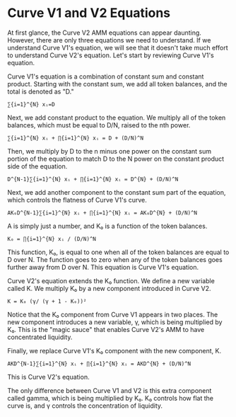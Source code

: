 # Curve V1 and V2 Equations

At first glance, the Curve V2 AMM equations can appear daunting. However, there are only three equations we need to understand. If we understand Curve V1's equation, we will see that it doesn't take much effort to understand Curve V2's equation. Let's start by reviewing Curve V1's equation.

Curve V1's equation is a combination of constant sum and constant product. Starting with the constant sum, we add all token balances, and the total is denoted as "D."

```
∑{i=1}^{N} xᵢ=D
```

Next, we add constant product to the equation. We multiply all of the token balances, which must be equal to D/N, raised to the nth power.

```
∑{i=1}^{N} xᵢ + ∏{i=1}^{N} xᵢ = D + (D/N)^N
```

Then, we multiply by D to the n minus one power on the constant sum portion of the equation to match D to the N power on the constant product side of the equation.

```
D^{N-1}∑{i=1}^{N} xᵢ + ∏{i=1}^{N} xᵢ = D^{N} + (D/N)^N
```

Next, we add another component to the constant sum part of the equation, which controls the flatness of Curve V1's curve.

```
AK₀D^{N-1}∑{i=1}^{N} xᵢ + ∏{i=1}^{N} xᵢ = AK₀D^{N} + (D/N)^N
```

A is simply just a number, and K₀ is a function of the token balances.

```
K₀ = ∏{i=1}^{N} xᵢ / (D/N)^N
```

This function, K₀, is equal to one when all of the token balances are equal to D over N. The function goes to zero when any of the token balances goes further away from D over N. This equation is Curve V1's equation.

Curve V2's equation extends the K₀ function. We define a new variable called K. We multiply K₀ by a new component introduced in Curve V2.

```
K = K₀ (γ/ (γ + 1 - K₀))²
```

Notice that the K₀ component from Curve V1 appears in two places. The new component introduces a new variable, γ, which is being multiplied by K₀. This is the "magic sauce" that enables Curve V2's AMM to have concentrated liquidity. 

Finally, we replace Curve V1's K₀ component with the new component, K.

```
AKD^{N-1}∑{i=1}^{N} xᵢ + ∏{i=1}^{N} xᵢ = AKD^{N} + (D/N)^N
```

This is Curve V2's equation.

The only difference between Curve V1 and V2 is this extra component called gamma, which is being multiplied by K₀. K₀ controls how flat the curve is, and γ controls the concentration of liquidity.
